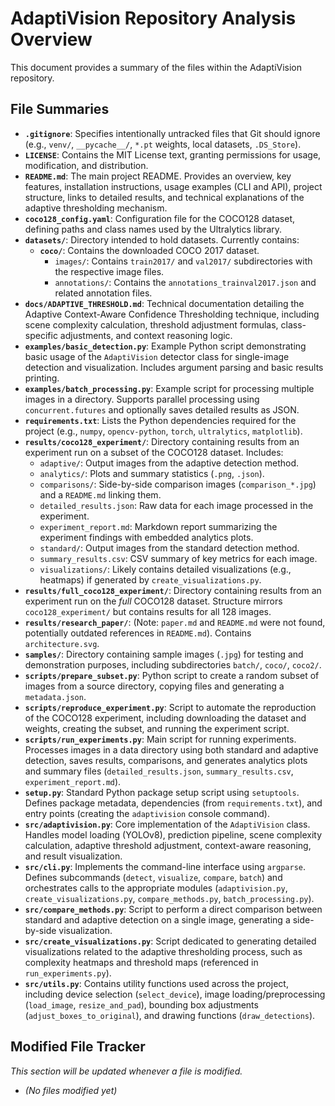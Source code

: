 # AdaptiVision Repository Analysis Overview

This document provides a summary of the files within the AdaptiVision repository.

## File Summaries

*   **`.gitignore`**: Specifies intentionally untracked files that Git should ignore (e.g., `venv/`, `__pycache__/`, `*.pt` weights, local datasets, `.DS_Store`).
*   **`LICENSE`**: Contains the MIT License text, granting permissions for usage, modification, and distribution.
*   **`README.md`**: The main project README. Provides an overview, key features, installation instructions, usage examples (CLI and API), project structure, links to detailed results, and technical explanations of the adaptive thresholding mechanism.
*   **`coco128_config.yaml`**: Configuration file for the COCO128 dataset, defining paths and class names used by the Ultralytics library.
*   **`datasets/`**: Directory intended to hold datasets. Currently contains:
    *   **`coco/`**: Contains the downloaded COCO 2017 dataset.
        *   `images/`: Contains `train2017/` and `val2017/` subdirectories with the respective image files.
        *   `annotations/`: Contains the `annotations_trainval2017.json` and related annotation files.
*   **`docs/ADAPTIVE_THRESHOLD.md`**: Technical documentation detailing the Adaptive Context-Aware Confidence Thresholding technique, including scene complexity calculation, threshold adjustment formulas, class-specific adjustments, and context reasoning logic.
*   **`examples/basic_detection.py`**: Example Python script demonstrating basic usage of the `AdaptiVision` detector class for single-image detection and visualization. Includes argument parsing and basic results printing.
*   **`examples/batch_processing.py`**: Example script for processing multiple images in a directory. Supports parallel processing using `concurrent.futures` and optionally saves detailed results as JSON.
*   **`requirements.txt`**: Lists the Python dependencies required for the project (e.g., `numpy`, `opencv-python`, `torch`, `ultralytics`, `matplotlib`).
*   **`results/coco128_experiment/`**: Directory containing results from an experiment run on a subset of the COCO128 dataset. Includes:
    *   `adaptive/`: Output images from the adaptive detection method.
    *   `analytics/`: Plots and summary statistics (`.png`, `.json`).
    *   `comparisons/`: Side-by-side comparison images (`comparison_*.jpg`) and a `README.md` linking them.
    *   `detailed_results.json`: Raw data for each image processed in the experiment.
    *   `experiment_report.md`: Markdown report summarizing the experiment findings with embedded analytics plots.
    *   `standard/`: Output images from the standard detection method.
    *   `summary_results.csv`: CSV summary of key metrics for each image.
    *   `visualizations/`: Likely contains detailed visualizations (e.g., heatmaps) if generated by `create_visualizations.py`.
*   **`results/full_coco128_experiment/`**: Directory containing results from an experiment run on the *full* COCO128 dataset. Structure mirrors `coco128_experiment/` but contains results for all 128 images.
*   **`results/research_paper/`**: (Note: `paper.md` and `README.md` were not found, potentially outdated references in `README.md`). Contains `architecture.svg`.
*   **`samples/`**: Directory containing sample images (`.jpg`) for testing and demonstration purposes, including subdirectories `batch/`, `coco/`, `coco2/`.
*   **`scripts/prepare_subset.py`**: Python script to create a random subset of images from a source directory, copying files and generating a `metadata.json`.
*   **`scripts/reproduce_experiment.py`**: Script to automate the reproduction of the COCO128 experiment, including downloading the dataset and weights, creating the subset, and running the experiment script.
*   **`scripts/run_experiments.py`**: Main script for running experiments. Processes images in a data directory using both standard and adaptive detection, saves results, comparisons, and generates analytics plots and summary files (`detailed_results.json`, `summary_results.csv`, `experiment_report.md`).
*   **`setup.py`**: Standard Python package setup script using `setuptools`. Defines package metadata, dependencies (from `requirements.txt`), and entry points (creating the `adaptivision` console command).
*   **`src/adaptivision.py`**: Core implementation of the `AdaptiVision` class. Handles model loading (YOLOv8), prediction pipeline, scene complexity calculation, adaptive threshold adjustment, context-aware reasoning, and result visualization.
*   **`src/cli.py`**: Implements the command-line interface using `argparse`. Defines subcommands (`detect`, `visualize`, `compare`, `batch`) and orchestrates calls to the appropriate modules (`adaptivision.py`, `create_visualizations.py`, `compare_methods.py`, `batch_processing.py`).
*   **`src/compare_methods.py`**: Script to perform a direct comparison between standard and adaptive detection on a single image, generating a side-by-side visualization.
*   **`src/create_visualizations.py`**: Script dedicated to generating detailed visualizations related to the adaptive thresholding process, such as complexity heatmaps and threshold maps (referenced in `run_experiments.py`).
*   **`src/utils.py`**: Contains utility functions used across the project, including device selection (`select_device`), image loading/preprocessing (`load_image`, `resize_and_pad`), bounding box adjustments (`adjust_boxes_to_original`), and drawing functions (`draw_detections`).

## Modified File Tracker

*This section will be updated whenever a file is modified.*

*   *(No files modified yet)* 